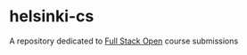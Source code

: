 # helsinki-cs

A repository dedicated to [Full Stack Open](https://fullstackopen.com/en/) course submissions 
